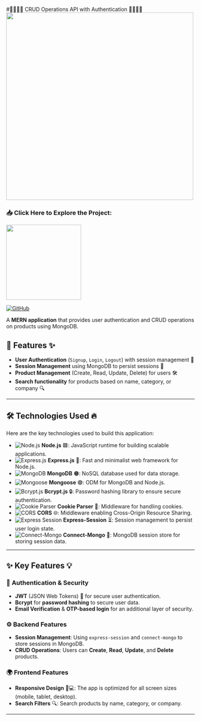 #👨‍💻👩‍💻 CRUD Operations API with Authentication 👨‍💻👩‍💻
<img src="https://github.com/user-attachments/assets/cd9f19ec-3c1c-4d3a-822e-2d64d4eba2db" width="500" />

### 📥 **Click Here to Explore the Project:**

<img src="https://cdn.dribbble.com/users/31664/screenshots/7193845/media/fdf2fafa8be6b3b5a75090d26b03e5ff.gif" width="200" />

[![GitHub](https://img.shields.io/badge/GitHub-Repository-blue?style=for-the-badge&logo=github)](https://github.com/Rakeshkumarsahugithub/CRUD-Operations)

A **MERN application** that provides user authentication and CRUD operations on products using MongoDB.

## 🌟 **Features** ✨

- **User Authentication** (`Signup`, `Login`, `Logout`) with session management 🔐
- **Session Management** using MongoDB to persist sessions 💾
- **Product Management** (Create, Read, Update, Delete) for users 🛠️
- **Search functionality** for products based on name, category, or company 🔍

---

## 🛠️ **Technologies Used** 🔥

Here are the key technologies used to build this application:

- ![Node.js](https://img.shields.io/badge/Node.js-6DA55F?style=for-the-badge&logo=node.js&logoColor=white) **Node.js** 🟩: JavaScript runtime for building scalable applications.
- ![Express.js](https://img.shields.io/badge/Express.js-000000?style=for-the-badge&logo=express&logoColor=white) **Express.js** 🔵: Fast and minimalist web framework for Node.js.
- ![MongoDB](https://img.shields.io/badge/MongoDB-47A248?style=for-the-badge&logo=mongodb&logoColor=white) **MongoDB** 🟠: NoSQL database used for data storage.
- ![Mongoose](https://img.shields.io/badge/Mongoose-880000?style=for-the-badge&logo=mongoose&logoColor=white) **Mongoose** 🟣: ODM for MongoDB and Node.js.
- ![Bcrypt.js](https://img.shields.io/badge/Bcrypt.js-E5E5E5?style=for-the-badge&logo=bcrypt&logoColor=white) **Bcrypt.js** 🔒: Password hashing library to ensure secure authentication.
- ![Cookie Parser](https://img.shields.io/badge/Cookie%20Parser-FF6F61?style=for-the-badge&logo=Cookie%20parser&logoColor=white) **Cookie Parser** 🍪: Middleware for handling cookies.
- ![CORS](https://img.shields.io/badge/CORS-2A92A2?style=for-the-badge&logo=cors&logoColor=white) **CORS** 🌐: Middleware enabling Cross-Origin Resource Sharing.
- ![Express Session](https://img.shields.io/badge/Express%20Session-5D6A73?style=for-the-badge&logo=express-session&logoColor=white) **Express-Session** ⏳: Session management to persist user login state.
- ![Connect-Mongo](https://img.shields.io/badge/Connect%20Mongo-3F7671?style=for-the-badge&logo=connect-mongo&logoColor=white) **Connect-Mongo** 🏢: MongoDB session store for storing session data.

---

## ✨ **Key Features** 💡

### 🔑 **Authentication & Security** 
- **JWT** (JSON Web Tokens) 🔑 for secure user authentication.
- **Bcrypt** for **password hashing** to secure user data.
- **Email Verification** & **OTP-based login** for an additional layer of security.
  
### ⚙️ **Backend Features**
- **Session Management**: Using `express-session` and `connect-mongo` to store sessions in MongoDB.
- **CRUD Operations**: Users can **Create**, **Read**, **Update**, and **Delete** products.
  
### 🌍 **Frontend Features**
- **Responsive Design** 📱💻: The app is optimized for all screen sizes (mobile, tablet, desktop).
- **Search Filters** 🔍: Search products by name, category, or company.

---
